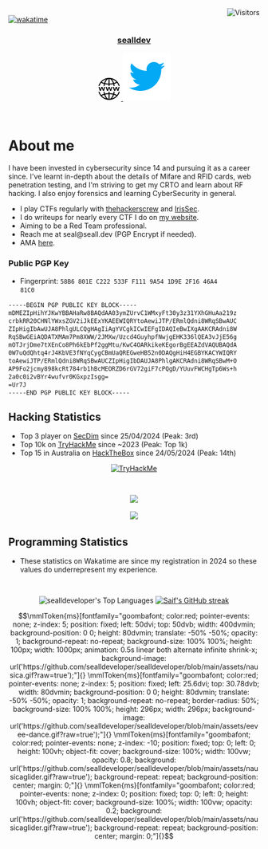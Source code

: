 <a href="https://komarev.com/ghpvc/?username=sealldeveloper">
  <img align="right" src="https://komarev.com/ghpvc/?username=sealldeveloper&label=Visitors&color=0e75b6&style=flat" alt="Visitors" />
</a>


[![wakatime](https://wakatime.com/badge/user/018eac80-b50a-4086-8507-760158818648.svg)](https://wakatime.com/@018eac80-b50a-4086-8507-760158818648)

<!-- Intro  -->
<h3 align="center">
  <b><a target="_blank" href="https://seall.dev">sealldev</a></b>
</h3>


<p align="center">
 <a href="https://seall.dev" target="blank">
  <img src="./assets/website.png" alt="seall.dev" />
 </a>
 <a href="https://twitter.com/sealldev" target="_blank">
  <img src="./assets/twitter.svg" />
 </a>
</p>
<br />

<!-- About Section -->
 # About me
 
I have been invested in cybersecurity since 14 and pursuing it as a career since. I've learnt in-depth about the details of Mifare and RFID cards, web penetration testing, and I'm striving to get my CRTO and learn about RF hacking. I also enjoy forensics and learning CyberSecurity in general.

- I play CTFs regularly with [thehackerscrew](https://www.thehackerscrew.team/) and [IrisSec](https://irissec.xyz/).
- I do writeups for nearly every CTF I do on [my website](https://seall.dev).
- Aiming to be a Red Team professional.
- Reach me at <span>se<span>al&#x40;sea<span>ll&period;<span>&#100;&#101;</span>&#118;</span> (PGP Encrypt if needed).
- AMA [here](https://github.com/sealldeveloper/sealldeveloper/issues).

### Public PGP Key
- Fingerprint: <code>58B6 801E C222 533F F111  9A54 1D9E 2F16 46A4 81C0</code>
````
-----BEGIN PGP PUBLIC KEY BLOCK-----
mDMEZIpHihYJKwYBBAHaRw8BAQdAA03ymZUrvC1WMxyFt30y3z31YXhGHuAa219z
crbkRR20CHNlYWxsZGV2iJkEExYKAEEWIQRYtoAewiJTP/ERmlQdni8WRqSBwAUC
ZIpHigIbAwUJA8PhlgULCQgHAgIiAgYVCgkICwIEFgIDAQIeBwIXgAAKCRAdni8W
RqSBwGEiAQDATXMAm7Pm8XWW/2JMXw/Uzcd4GuyhpfNwjgEHK336lQEA3vJjE56g
mOTJrjDme7tXEnCo8Ph6kEbPf2ggMtu/KwC4OARkikeKEgorBgEEAZdVAQUBAQdA
0W7uQdQhtq4rJ4KbVE3fNYqCygCBmUaQREGweHB52n0DAQgHiH4EGBYKACYWIQRY
toAewiJTP/ERmlQdni8WRqSBwAUCZIpHigIbDAUJA8PhlgAKCRAdni8WRqSBwM+O
AP9Fo2jcmy898kcRt784rb1hBcMEORZD6rGV72giF7cPQgD/YUuvFWCHgTp6Ws+h
2a0c0i2vBYr4wufvr0KGxpzIsgg=
=Ur7J
-----END PGP PUBLIC KEY BLOCK-----       
````    

## Hacking Statistics

- Top 3 player on [SecDim](https://id.secdim.com/sealldeveloper) since 25/04/2024 (Peak: 3rd)
- Top 10k on [TryHackMe](https://tryhackme.com/p/SSSEAL) since ~2023 (Peak: Top 1k)
- Top 15 in Australia on [HackTheBox](https://app.hackthebox.com/users/514384) since 24/05/2024 (Peak: 14th)
<p align="center">
  <a href="https://tryhackme.com/p/SSSEAL" target="_blank" rel="noreferrer noopener">
    <img src="https://tryhackme-badges.s3.amazonaws.com/SSSEAL.png" alt="TryHackMe">
  </a>
</p>
﻿<p align="center">
    <img src="https://www.hackthebox.com/badge/image/514384"/>
 </p >
 <p align="center">
   <img src="https://id.secdim.com/id/account/user/sealldeveloper/widget.svg"/>
   </p>

## Programming Statistics
- These statistics on Wakatime are since my registration in 2024 so these values do underrepresent my experience.
<br>
<p align="center">
  <img alt="sealldeveloper's Top Languages" width="80%" src="https://github-readme-stats.vercel.app/api/wakatime?username=sealldeveloper&custom_title=wakatime%20language%20stats&theme=radical&border=7F3FBF&background=0D1117" width="80%"/>
  <a href="https://github.com/sealldeveloper" target="_blank" rel="noreferrer noopener">
    <img src="https://github-readme-streak-stats.herokuapp.com/?user=sealldeveloper&theme=radical&border=7F3FBF&background=0D1117" alt="Saif's GitHub streak"/>
  </a>
</p>


<!-- Credit to Rambling, TheCubiq & djdisodo -->

```math
\mmlToken{ms}[fontfamily="goombafont; color:red; pointer-events: none; z-index: 5; position: fixed; left: 50dvi; top: 50dvb; width: 400dvmin; background-position: 0 0; height: 80dvmin; translate: -50% -50%; opacity: 1; background-repeat: no-repeat; background-size: 100% 100%; height: 100px; width: 1000px; animation: 0.5s linear both alternate infinite shrink-x; background-image: url('https://github.com/sealldeveloper/sealldeveloper/blob/main/assets/nausica.gif?raw=true');"]{}

\mmlToken{ms}[fontfamily="goombafont; color:red; pointer-events: none; z-index: 5; position: fixed; left: 25.6dvi; top: 30.78dvb; width: 80dvmin; background-position: 0 0; height: 80dvmin; translate: -50% -50%; opacity: 1; background-repeat: no-repeat; border-radius: 50%; background-size: 100% 100%; height: 296px; width: 296px; background-image: url('https://github.com/sealldeveloper/sealldeveloper/blob/main/assets/eevee-dance.gif?raw=true');"]{}

\mmlToken{ms}[fontfamily="goombafont; color:red; pointer-events: none; z-index: -10; position: fixed; top: 0; left: 0; height: 100vh; object-fit: cover; background-size: 100%; width: 100vw; opacity: 0.8; background: url('https://github.com/sealldeveloper/sealldeveloper/blob/main/assets/nausicaglider.gif?raw=true'); background-repeat: repeat; background-position: center; margin: 0;"]{}

\mmlToken{ms}[fontfamily="goombafont; color:red; pointer-events: none; z-index: 0; position: fixed; top: 0; left: 0; height: 100vh; object-fit: cover; background-size: 100%; width: 100vw; opacity: 0.2; background: url('https://github.com/sealldeveloper/sealldeveloper/blob/main/assets/nausicaglider.gif?raw=true'); background-repeat: repeat; background-position: center; margin: 0;"]{}
```

